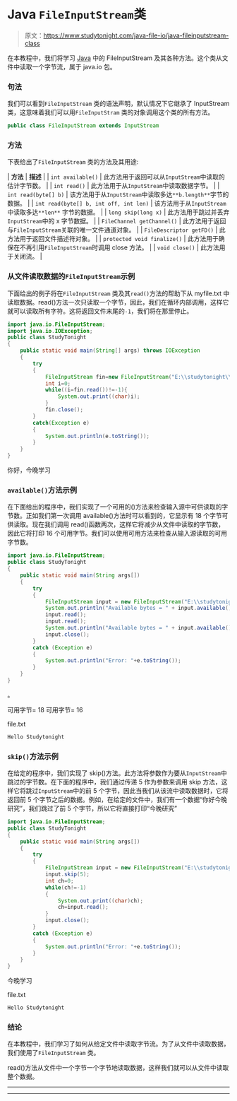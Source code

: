 # Java `FileInputStream`类

> 原文：<https://www.studytonight.com/java-file-io/java-fileinputstream-class>

在本教程中，我们将学习 [Java](https://www.studytonight.com/java/) 中的 FileInputStream 及其各种方法。这个类从文件中读取一个字节流，属于 java.io 包。

### 句法

我们可以看到`FileInputStream` 类的语法声明，默认情况下它继承了 InputStream 类，这意味着我们可以用`FileInputStram` 类的对象调用这个类的所有方法。

```java
public class FileInputStream extends InputStream
```

### 方法

下表给出了`FileInputStream` 类的方法及其用途:

| **方法** | **描述** |
| `int available()` | 此方法用于返回可以从`InputStream`中读取的估计字节数。 |
| `int read()` | 此方法用于从`InputStream`中读取数据字节。 |
| `int read(byte[] b)` | 该方法用于从`InputStream`中读取多达`**b.length**`字节的数据。 |
| `int read(byte[] b, int off, int len)` | 该方法用于从`InputStream`中读取多达`**len**` 字节的数据。 |
| `long skip(long x)` | 此方法用于跳过并丢弃`InputStream`中的 x 字节数据。 |
| `FileChannel getChannel()` | 此方法用于返回与`FileInputStream`关联的唯一文件通道对象。 |
| `FileDescriptor getFD()` | 此方法用于返回文件描述符对象。 |
| `protected void finalize()` | 此方法用于确保在不再引用`FileInputStream`时调用 close 方法。 |
| `void close()` | 此方法用于关闭流。 |

### 从文件读取数据的`FileInputStream`示例

下面给出的例子将在`FileInputStream` 类及其`read()`方法的帮助下从 myfile.txt 中读取数据。read()方法一次只读取一个字节，因此，我们在循环内部调用，这样它就可以读取所有字符。这将返回文件末尾的`-1`，我们将在那里停止。

```java
import java.io.FileInputStream;
import java.io.IOException;
public class StudyTonight 
{
	public static void main(String[] args) throws IOException 
	{  
		try
		{    
			FileInputStream fin=new FileInputStream("E:\\studytonight\\myfile.txt");    
			int i=0;    
			while((i=fin.read())!=-1){    
				System.out.print((char)i);    
			}      
			fin.close();  
		}
		catch(Exception e)
		{
			System.out.println(e.toString());
		}    
	}  
}
```

你好，今晚学习

### `available()`方法示例

在下面给出的程序中，我们实现了一个可用的()方法来检查输入源中可供读取的字节数。正如我们第一次调用 available()方法时可以看到的，它显示有 18 个字节可供读取。现在我们调用 read()函数两次，这样它将减少从文件中读取的字节数，因此它将打印 16 个可用字节。我们可以使用可用方法来检查从输入源读取的可用字节数。

```java
import java.io.FileInputStream;
public class StudyTonight
{
	public static void main(String args[])
	{
		try 
		{
			FileInputStream input = new FileInputStream("E:\\studytonight\\file.txt");
			System.out.println("Available bytes = " + input.available());
			input.read();
			input.read();
			System.out.println("Available bytes = " + input.available());
			input.close();
		}
		catch (Exception e)
		{
			System.out.println("Error: "+e.toString());
		}
	}
}
```

。

可用字节= 18
可用字节= 16

file.txt

```java
Hello Studytonight
```

### `skip()`方法示例

在给定的程序中，我们实现了 skip()方法。此方法将参数作为要从`InputStream`中跳过的字节数。在下面的程序中，我们通过传递 5 作为参数来调用 skip 方法，这样它将跳过`InputStream`中的前 5 个字节，因此当我们从该流中读取数据时，它将返回前 5 个字节之后的数据。例如，在给定的文件中，我们有一个数据“你好今晚研究”，我们跳过了前 5 个字节，所以它将直接打印“今晚研究”

```java
import java.io.FileInputStream;
public class StudyTonight
{
	public static void main(String args[])
	{
		try 
		{
			FileInputStream input = new FileInputStream("E:\\studytonight\\file.txt");
			input.skip(5);
			int ch=0;
			while(ch!=-1)
			{
				System.out.print((char)ch);
				ch=input.read();
			}		
			input.close();
		}
		catch (Exception e)
		{
			System.out.println("Error: "+e.toString());
		}
	}
}
```

今晚学习

file.txt

```java
Hello Studytonight
```

### 结论

在本教程中，我们学习了如何从给定文件中读取字节流。为了从文件中读取数据，我们使用了`FileInputStream` 类。

read()方法从文件中一个字节一个字节地读取数据，这样我们就可以从文件中读取整个数据。

* * *

* * *